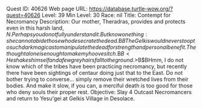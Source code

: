 Quest ID: 40626
Web page URL: https://database.turtle-wow.org/?quest=40626
Level: 39
Min Level: 30
Race: nil
Title: Contempt for Necromancy
Description: Our mother, Theradras, provides and protects even in this harsh land, $N. Perhaps you do not fully understand it. But know one thing: she cannot abide those who desecrate the dead.$B$BThe Gelkis would never stoop to such dark magic as to manipulate the dead for strength and personal benefit. The thought alone is enough to make my hooves itch.$B$B<He shakes himself and a few grey hairs fall to the ground.>$B$BHmm, I do not know which of the tribes have been practicing necromancy, but recently there have been sightings of centaur doing just that to the East. Do not bother trying to converse... simply remove their wretched lives from their bodies. And make it slow, if you can, a merciful death is too good for those who deny souls their proper rest.
Objective: Slay 4 Outcast Necromancers and return to Yesu'gei at Gelkis Village in Desolace.
